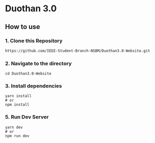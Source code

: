 # Duothan 3.0



## How to use

### 1\. Clone this Repository

```bash
https://github.com/IEEE-Student-Branch-NSBM/Duothan3.0-Website.git
```

### 2\. Navigate to the directory

```
cd Duothan3.0-Website
```

### 3\. Install dependencies

```
yarn install
# or
npm install
```

### 5\. Run Dev Server

```
yarn dev
# or
npm run dev
```





